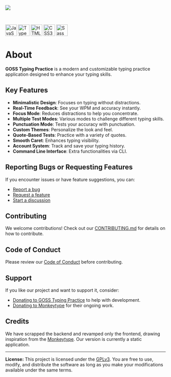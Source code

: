 [![](https://via.placeholder.com/1200x300/0044cc/ffffff?text=Under+Construction)](https://yourwebsite.com/)

<br />
<p align="left">
  <img alt="JavaScript" width="36px" src="https://img.icons8.com/ios-filled/50/1f75fe/javascript.png" />
  <img alt="TypeScript" width="36px" src="https://img.icons8.com/ios-filled/50/007acc/typescript.png" />
  <img alt="HTML5" width="36px" src="https://img.icons8.com/ios-filled/50/e34f26/html-5.png" />
  <img alt="CSS3" width="36px" src="https://img.icons8.com/ios-filled/50/1f75fe/css3.png" />
  <img alt="Sass" width="36px" src="https://img.icons8.com/ios-filled/50/c76494/sass.png" />
</p>


# About

**GOSS Typing Practice** is a modern and customizable typing practice application designed to enhance your typing skills.

## Key Features

- **Minimalistic Design**: Focuses on typing without distractions.
- **Real-Time Feedback**: See your WPM and accuracy instantly.
- **Focus Mode**: Reduces distractions to help you concentrate.
- **Multiple Test Modes**: Various modes to challenge different typing skills.
- **Punctuation Mode**: Tests your accuracy with punctuation.
- **Custom Themes**: Personalize the look and feel.
- **Quote-Based Tests**: Practice with a variety of quotes.
- **Smooth Caret**: Enhances typing visibility.
- **Account System**: Track and save your typing history.
- **Command Line Interface**: Extra functionalities via CLI.

## Reporting Bugs or Requesting Features

If you encounter issues or have feature suggestions, you can:

- [Report a bug](https://github.com/YourUsername/goss-typing-practice/issues)
- [Request a feature](https://github.com/YourUsername/goss-typing-practice/issues)
- [Start a discussion](https://github.com/YourUsername/goss-typing-practice/discussions)

## Contributing

We welcome contributions! Check out our [CONTRIBUTING.md](https://github.com/YourUsername/goss-typing-practice/blob/master/CONTRIBUTING.md) for details on how to contribute.

## Code of Conduct

Please review our [Code of Conduct](https://github.com/YourUsername/goss-typing-practice/blob/master/CODE_OF_CONDUCT.md) before contributing.

## Support

If you like our project and want to support it, consider:

- [Donating to GOSS Typing Practice](https://ko-fi.com/yourusername) to help with development.
- [Donating to Monkeytype](https://ko-fi.com/monkeytype) for their ongoing work.

## Credits

We have scrapped the backend and revamped only the frontend, drawing inspiration from the [Monkeytype](https://monkeytype.com). Our version is currently a static application.

---

**License:** This project is licensed under the [GPLv3](https://github.com/YourUsername/goss-typing-practice/blob/master/LICENSE). You are free to use, modify, and distribute the software as long as you make your modifications available under the same terms.
